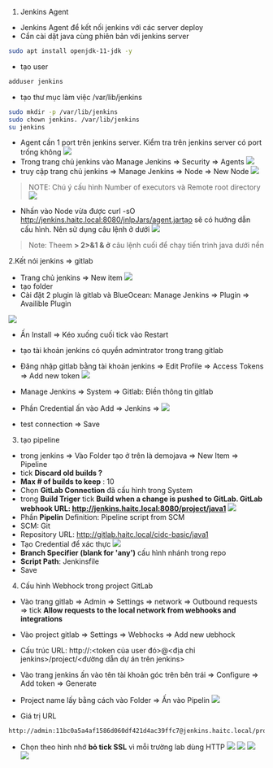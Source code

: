 1. Jenkins Agent

- Jenkins Agent để kết nối jenkins với các server deploy
- Cần cài dặt java cùng phiên bản với jenkins server

``` sh
sudo apt install openjdk-11-jdk -y
```

- tạo user

``` sh
adduser jenkins
```

- tạo thư mục làm việc /var/lib/jenkins

``` sh
sudo mkdir -p /var/lib/jenkins
sudo chown jenkins. /var/lib/jenkins
su jenkins
```

- Agent cần 1 port trên jenkins server. Kiểm tra trên jenkins server có port trống không
![](./image/2.2.png)
- Trong trang chủ jenkins vào Manage Jenkins => Security => Agents
![](./image/2.3.png)
- truy cập trang chủ jenkins => Manage Jenkins => Node => New Node
![](./image/2.1.png)

>NOTE: Chú ý cấu hình Number of executors và Remote root directory
![](./image/2.4.png)

- Nhấn vào Node vừa được curl -sO <http://jenkins.haitc.local:8080/jnlpJars/agent.jartạo> sẽ có hướng dẫn cấu hình. Nên sử dụng câu lệnh ở dưới
![](./image/2.5.png)

>Note: Theem **> 2>&1 & ở** câu lệnh cuối để chạy tiến trình java dưới nền

2.Kết nói jenkins => gitlab

- Trang chủ jenkins => New item
![](./image/2.6.png)
- tạo folder
- Cài đặt 2 plugin là gitlab và BlueOcean: Manage Jenkins => Plugin => Availible Plugin

![](./image//2.7.png)

- Ấn Install => Kéo xuống cuối tick vào Restart
- tạo tài khoản jenkins có quyền admintrator trong trang gitlab
- Đăng nhập gitlab bằng tài khoản jenkins => Edit Profile => Access Tokens => Add new token
![](./image/2.8.png)

- Manage Jenkins => System => Gitlab: Điền thông tin gitlab
- Phần Credential ấn vào Add => Jenkins =>
![](./image//2.9.png)
- test connection => Save

3. tạo pipeline

- trong jenkins => Vào Folder tạo ở trên là demojava => New Item => Pipeline
- tick **Discard old builds ?**
- **Max # of builds to keep** : 10
- Chọn **GitLab Connection** đã cấu hình trong System
- trong **Build Triger** tick **Build when a change is pushed to GitLab. GitLab webhook URL: <http://jenkins.haitc.local:8080/project/java1>**
![](./image/2.10.png)
- Phần **Pipelin** Definition: Pipeline script from SCM
- SCM: Git
- Repository URL: <http://gitlab.haitc.local/cidc-basic/java1>
- Tạo Credential để xác thực
![](./image/2.11.png)
- **Branch Specifier (blank for 'any')** cấu hình nhánh trong repo
- **Script Path**: Jenkinsfile
- Save

4. Cấu hình Webhock trong project GitLab

- Vào trang gitlab => Admin => Settings => network => Outbound requests => tick **Allow requests to the local network from webhooks and integrations**

- Vào project gitlab => Settings => Webhocks => Add new ưebhock
- Cấu trúc URL: http://<user trong jenkins>:<token của user đó>@<địa chỉ jenkins>/project/<đường dẫn dự án trên jenkins>
- Vào trang jenkins ấn vào tên tài khoản góc trên bên trái => Configure => Add token => Generate
- Project name lấy bằng cách vào Folder => Ấn vào Pipelin
![](./image/2.12.png)
- Giá trị URL

```
http://admin:11bc0a5a4af1586d060df421d4ac39ffc7@jenkins.haitc.local/project/demojava/java1
```

- Chọn theo hình nhớ **bỏ tick SSL** vì mỗi trường lab dùng HTTP
![](./image/2.13.png)
![](./image/2.14.png)
![](./image/2.15.png)
![](./image/2.16.png)
